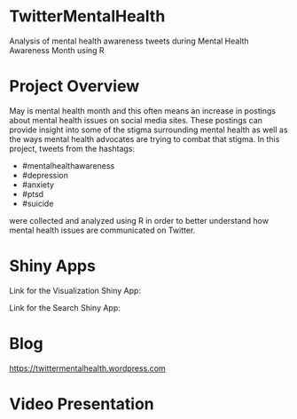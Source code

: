 # TwitterMentalHealth

Analysis of mental health awareness tweets during Mental Health Awareness Month using R

# Project Overview

May is mental health month and this often means an increase in postings about mental health issues on social media sites. These postings can provide insight into some of the stigma surrounding mental health as well as the ways mental health advocates are trying to combat that stigma. In this project, tweets from the hashtags:

- #mentalhealthawareness
- #depression
- #anxiety
- #ptsd
- #suicide

were collected and analyzed using R in order to better understand how mental health issues are communicated on Twitter.

# Shiny Apps

Link for the Visualization Shiny App:

Link for the Search Shiny App:

# Blog

https://twittermentalhealth.wordpress.com

# Video Presentation
